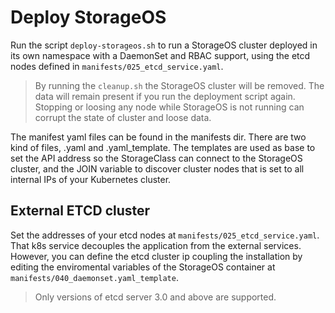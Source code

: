 # Deploy StorageOS

Run the script `deploy-storageos.sh` to run a StorageOS cluster deployed in its own namespace with a DaemonSet and RBAC support, using the etcd nodes defined in `manifests/025_etcd_service.yaml`.

> By running the `cleanup.sh` the StorageOS cluster will be removed. The data will remain present if you run the deployment script again. Stopping or loosing any node
while StorageOS is not running can corrupt the state of cluster and loose data. 

The manifest yaml files can be found in the manifests dir. There are two kind of files, .yaml and .yaml_template. The templates are used as base to set the API address 
so the StorageClass can connect to the StorageOS cluster, and the JOIN variable to discover cluster nodes that is set to all internal IPs of your Kubernetes cluster. 

## External ETCD cluster

Set the addresses of your etcd nodes at `manifests/025_etcd_service.yaml`. That k8s service decouples the application from the external services. However, you can define the etcd 
cluster ip coupling the installation by editing the enviromental variables of the StorageOS container at `manifests/040_daemonset.yaml_template`.

> Only versions of etcd server 3.0 and above are supported.
